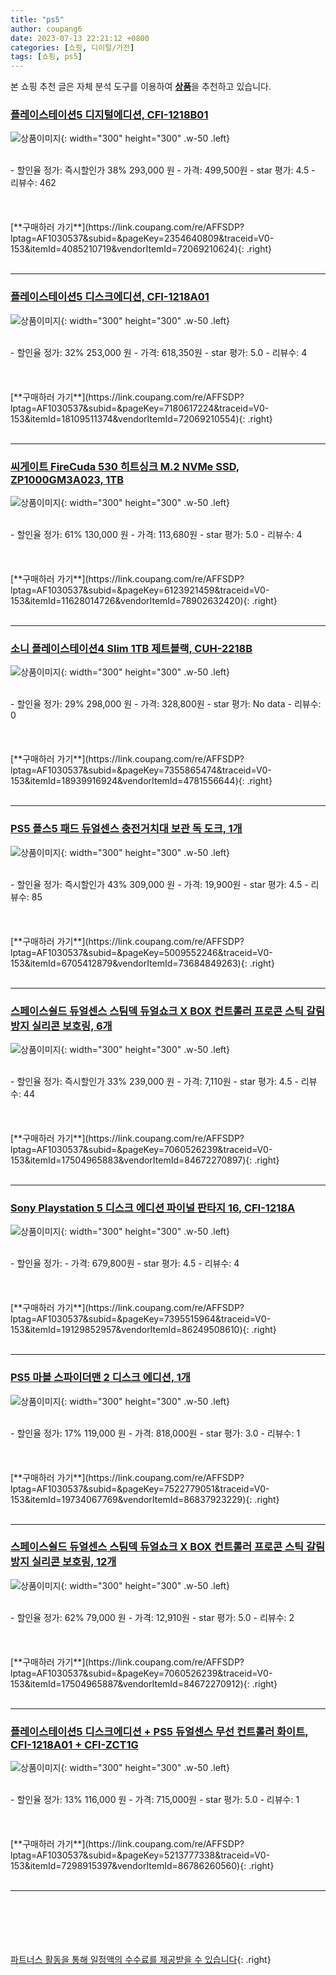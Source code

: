 ```yaml
---
title: "ps5"
author: coupang6
date: 2023-07-13 22:21:12 +0800
categories: [쇼핑, 디이털/가전]
tags: [쇼핑, ps5]
---
```


본 쇼핑 추천 글은 자체 분석 도구를 이용하여 [**상품**](https://link.coupang.com/a/bao1ui)을 추천하고 있습니다.

### [플레이스테이션5 디지털에디션, CFI-1218B01](https://link.coupang.com/re/AFFSDP?lptag=AF1030537&subid=&pageKey=2354640809&traceid=V0-153&itemId=4085210719&vendorItemId=72069210624)

![상품이미지](https://thumbnail6.coupangcdn.com/thumbnails/remote/230x230ex/image/retail/images/1076252915062354-3032a36b-34cc-47b4-84d4-0c52b0b6d060.jpg){: width="300" height="300" .w-50 .left}


<br>
- 할인율 정가: 즉시할인가 38%  293,000   원
- 가격: 499,500원
- star 평가: 4.5
- 리뷰수: 462
<br>
<br>
<br>
<br>
[**구매하러 가기**](https://link.coupang.com/re/AFFSDP?lptag=AF1030537&subid=&pageKey=2354640809&traceid=V0-153&itemId=4085210719&vendorItemId=72069210624){: .right}
<br>
<br>

---

### [플레이스테이션5 디스크에디션, CFI-1218A01](https://link.coupang.com/re/AFFSDP?lptag=AF1030537&subid=&pageKey=7180617224&traceid=V0-153&itemId=18109511374&vendorItemId=72069210554)

![상품이미지](https://thumbnail9.coupangcdn.com/thumbnails/remote/230x230ex/image/retail/images/2887013736027038-a73548ec-b225-466a-a240-49df8eafb64a.png){: width="300" height="300" .w-50 .left}


<br>
- 할인율 정가: 32%  253,000   원
- 가격: 618,350원
- star 평가: 5.0
- 리뷰수: 4
<br>
<br>
<br>
<br>
[**구매하러 가기**](https://link.coupang.com/re/AFFSDP?lptag=AF1030537&subid=&pageKey=7180617224&traceid=V0-153&itemId=18109511374&vendorItemId=72069210554){: .right}
<br>
<br>

---

### [씨게이트 FireCuda 530 히트싱크 M.2 NVMe SSD, ZP1000GM3A023, 1TB](https://link.coupang.com/re/AFFSDP?lptag=AF1030537&subid=&pageKey=6123921459&traceid=V0-153&itemId=11628014726&vendorItemId=78902632420)

![상품이미지](https://thumbnail9.coupangcdn.com/thumbnails/remote/230x230ex/image/retail/images/2021/10/14/12/9/7dd4bcfc-430b-44ff-b64f-20eb470232fb.jpg){: width="300" height="300" .w-50 .left}


<br>
- 할인율 정가: 61%  130,000   원
- 가격: 113,680원
- star 평가: 5.0
- 리뷰수: 4
<br>
<br>
<br>
<br>
[**구매하러 가기**](https://link.coupang.com/re/AFFSDP?lptag=AF1030537&subid=&pageKey=6123921459&traceid=V0-153&itemId=11628014726&vendorItemId=78902632420){: .right}
<br>
<br>

---

### [소니 플레이스테이션4 Slim 1TB 제트블랙, CUH-2218B](https://link.coupang.com/re/AFFSDP?lptag=AF1030537&subid=&pageKey=7355865474&traceid=V0-153&itemId=18939916924&vendorItemId=4781556644)

![상품이미지](https://thumbnail10.coupangcdn.com/thumbnails/remote/230x230ex/image/retail/images/309080536718807-181dadb8-9453-469c-8f57-d596906c371a.jpg){: width="300" height="300" .w-50 .left}


<br>
- 할인율 정가: 29%  298,000   원
- 가격: 328,800원
- star 평가: No data
- 리뷰수: 0
<br>
<br>
<br>
<br>
[**구매하러 가기**](https://link.coupang.com/re/AFFSDP?lptag=AF1030537&subid=&pageKey=7355865474&traceid=V0-153&itemId=18939916924&vendorItemId=4781556644){: .right}
<br>
<br>

---

### [PS5 플스5 패드 듀얼센스 충전거치대 보관 독 도크, 1개](https://link.coupang.com/re/AFFSDP?lptag=AF1030537&subid=&pageKey=5009552246&traceid=V0-153&itemId=6705412879&vendorItemId=73684849263)

![상품이미지](https://thumbnail9.coupangcdn.com/thumbnails/remote/230x230ex/image/vendor_inventory/65e2/a6a97c8c5e601541a789656771f7be46daf723e60b4be9fa5ef560e446ba.jpg){: width="300" height="300" .w-50 .left}


<br>
- 할인율 정가: 즉시할인가 43%  309,000   원
- 가격: 19,900원
- star 평가: 4.5
- 리뷰수: 85
<br>
<br>
<br>
<br>
[**구매하러 가기**](https://link.coupang.com/re/AFFSDP?lptag=AF1030537&subid=&pageKey=5009552246&traceid=V0-153&itemId=6705412879&vendorItemId=73684849263){: .right}
<br>
<br>

---

### [스페이스쉴드 듀얼센스 스팀덱 듀얼쇼크 X BOX 컨트롤러 프로콘 스틱 갈림방지 실리콘 보호링, 6개](https://link.coupang.com/re/AFFSDP?lptag=AF1030537&subid=&pageKey=7060526239&traceid=V0-153&itemId=17504965883&vendorItemId=84672270897)

![상품이미지](https://thumbnail8.coupangcdn.com/thumbnails/remote/230x230ex/image/retail/images/2023/01/12/14/4/05ca1e17-f3bf-4da0-865b-235a52e3dc53.jpg){: width="300" height="300" .w-50 .left}


<br>
- 할인율 정가: 즉시할인가 33%  239,000   원
- 가격: 7,110원
- star 평가: 4.5
- 리뷰수: 44
<br>
<br>
<br>
<br>
[**구매하러 가기**](https://link.coupang.com/re/AFFSDP?lptag=AF1030537&subid=&pageKey=7060526239&traceid=V0-153&itemId=17504965883&vendorItemId=84672270897){: .right}
<br>
<br>

---

### [Sony Playstation 5 디스크 에디션 파이널 판타지 16, CFI-1218A](https://link.coupang.com/re/AFFSDP?lptag=AF1030537&subid=&pageKey=7395515964&traceid=V0-153&itemId=19129852957&vendorItemId=86249508610)

![상품이미지](https://thumbnail7.coupangcdn.com/thumbnails/remote/230x230ex/image/retail/images/2023/06/12/9/2/f058193c-a4ae-425e-be8c-0519404afcce.jpg){: width="300" height="300" .w-50 .left}


<br>
- 할인율 정가: 
- 가격: 679,800원
- star 평가: 4.5
- 리뷰수: 4
<br>
<br>
<br>
<br>
[**구매하러 가기**](https://link.coupang.com/re/AFFSDP?lptag=AF1030537&subid=&pageKey=7395515964&traceid=V0-153&itemId=19129852957&vendorItemId=86249508610){: .right}
<br>
<br>

---

### [PS5 마블 스파이더맨 2 디스크 에디션, 1개](https://link.coupang.com/re/AFFSDP?lptag=AF1030537&subid=&pageKey=7522779051&traceid=V0-153&itemId=19734067769&vendorItemId=86837923229)

![상품이미지](https://thumbnail8.coupangcdn.com/thumbnails/remote/230x230ex/image/retail/images/2023/08/09/10/5/16883c9f-0212-4d93-8337-c1d9e160c30c.jpg){: width="300" height="300" .w-50 .left}


<br>
- 할인율 정가: 17%  119,000   원
- 가격: 818,000원
- star 평가: 3.0
- 리뷰수: 1
<br>
<br>
<br>
<br>
[**구매하러 가기**](https://link.coupang.com/re/AFFSDP?lptag=AF1030537&subid=&pageKey=7522779051&traceid=V0-153&itemId=19734067769&vendorItemId=86837923229){: .right}
<br>
<br>

---

### [스페이스쉴드 듀얼센스 스팀덱 듀얼쇼크 X BOX 컨트롤러 프로콘 스틱 갈림방지 실리콘 보호링, 12개](https://link.coupang.com/re/AFFSDP?lptag=AF1030537&subid=&pageKey=7060526239&traceid=V0-153&itemId=17504965887&vendorItemId=84672270912)

![상품이미지](https://thumbnail6.coupangcdn.com/thumbnails/remote/230x230ex/image/retail/images/2023/01/12/14/5/dc0b8f71-398c-484a-a88b-0e931ea7897c.jpg){: width="300" height="300" .w-50 .left}


<br>
- 할인율 정가: 62%  79,000   원
- 가격: 12,910원
- star 평가: 5.0
- 리뷰수: 2
<br>
<br>
<br>
<br>
[**구매하러 가기**](https://link.coupang.com/re/AFFSDP?lptag=AF1030537&subid=&pageKey=7060526239&traceid=V0-153&itemId=17504965887&vendorItemId=84672270912){: .right}
<br>
<br>

---

### [플레이스테이션5 디스크에디션 + PS5 듀얼센스 무선 컨트롤러 화이트, CFI-1218A01 + CFI-ZCT1G](https://link.coupang.com/re/AFFSDP?lptag=AF1030537&subid=&pageKey=5213777338&traceid=V0-153&itemId=7298915397&vendorItemId=86786260560)

![상품이미지](https://thumbnail7.coupangcdn.com/thumbnails/remote/230x230ex/image/vendor_inventory/58d1/08e0c09d999a93ccf938aed9aec88d3425c9422b70b2145fe0243c5a26ed.jpg){: width="300" height="300" .w-50 .left}


<br>
- 할인율 정가: 13%  116,000   원
- 가격: 715,000원
- star 평가: 5.0
- 리뷰수: 1
<br>
<br>
<br>
<br>
[**구매하러 가기**](https://link.coupang.com/re/AFFSDP?lptag=AF1030537&subid=&pageKey=5213777338&traceid=V0-153&itemId=7298915397&vendorItemId=86786260560){: .right}
<br>
<br>

---
<br><br><br><br><br> [파트너스 활동을 통해 일정액의 수수료를 제공받을 수 있습니다](https://link.coupang.com/a/bao1ui){: .right}